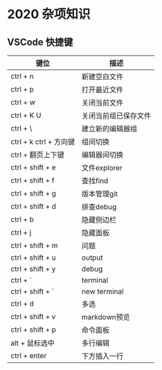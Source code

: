 # 2020 杂项知识

## VSCode 快捷键

|键位|描述|
|---|---|
|ctrl + n|新建空白文件|
|ctrl + p|打开最近文件|
|ctrl + w|关闭当前文件|
|ctrl + K  U|关闭当前组已保存文件|
|ctrl + \ |建立新的编辑器组|
|ctrl + k ctrl + 方向键|组间切换|
|ctrl + 翻页上下键|编辑器间切换|
|ctrl + shift + e|文件explorer|
|ctrl + shift + f|查找find|
|ctrl + shift + g|版本管理git|
|ctrl + shift + d|排查debug|
|ctrl + b|隐藏侧边栏|
|ctrl + j|隐藏面板|
|ctrl + shift + m|问题|
|ctrl + shift + u|output|
|ctrl + shift + y|debug|
|ctrl + `|terminal|
|ctrl + shift + `|new terminal|
|ctrl + d|多选|
|ctrl + shift + v|markdown预览|
|ctrl + shift + p|命令面板|
|alt + 鼠标选中|多行编辑|
|ctrl + enter|下方插入一行|

